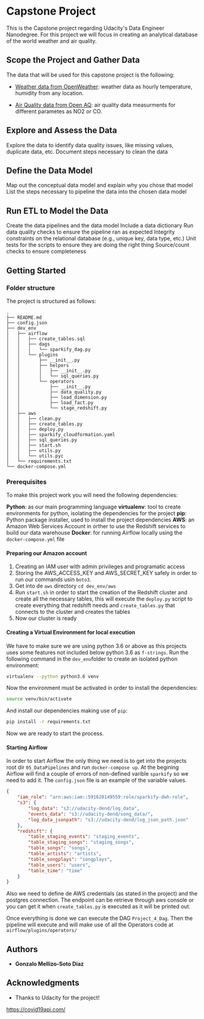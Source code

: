 # Capstone Project

This is the Capstone project regarding Udacity's Data Engineer Nanodegree. For this project we will focus in creating an analytical database of the world weather and air quality.

## Scope the Project and Gather Data

The data that will be used for this capstone project is the following:

* [Weather data from OpenWeather](https://openweathermap.org/): weather data as hourly temperature, humidity from any location.

* [Air Quality data from Open AQ](https://openaq.org/#/?_k=88s9eb): air quality data measurments for different parametes as NO2 or CO.


## Explore and Assess the Data
Explore the data to identify data quality issues, like missing values, duplicate data, etc.
Document steps necessary to clean the data

## Define the Data Model
Map out the conceptual data model and explain why you chose that model
List the steps necessary to pipeline the data into the chosen data model

## Run ETL to Model the Data
Create the data pipelines and the data model
Include a data dictionary
Run data quality checks to ensure the pipeline ran as expected
Integrity constraints on the relational database (e.g., unique key, data type, etc.)
Unit tests for the scripts to ensure they are doing the right thing
Source/count checks to ensure completeness

## Getting Started


### Folder structure

The project is structured as follows:

```
.
├── README.md
├── config.json
├── dev_env
│   ├── airflow
│   │   ├── create_tables.sql
│   │   ├── dags
│   │   │   └── sparkify_dag.py
│   │   └── plugins
│   │       ├── __init__.py
│   │       ├── helpers
│   │       │   ├── __init__.py
│   │       │   └── sql_queries.py
│   │       └── operators
│   │           ├── __init__.py
│   │           ├── data_quality.py
│   │           ├── load_dimension.py
│   │           ├── load_fact.py
│   │           └── stage_redshift.py
│   ├── aws
│   │   ├── clean.py
│   │   ├── create_tables.py
│   │   ├── deploy.py
│   │   ├── sparkify_cloudformation.yaml
│   │   ├── sql_queries.py
│   │   ├── start.sh
│   │   ├── utils.py
│   │   └── utils.pyc
│   └── requirements.txt
└── docker-compose.yml
```

### Prerequisites

To make this project work you will need the following dependencies:

**Python**: as our main programming language
**virtualenv**: tool to create environments for python, isolating the dependencies for the project
**pip**: Python package installer, used to install the project dependencies
**AWS**: an Amazon Web Services Account in orther to use the Redshift services to build our data warehouse
**Docker**: for running Airflow locally using the `docker-compose.yml` file

#### Preparing our Amazon account

1. Creating an IAM user with admin privileges and programatic access
2. Storing the AWS_ACCESS_KEY and AWS_SECRET_KEY safely in order to run our commands usin `boto3`.
3. Get into de `aws` directory `cd dev_env/aws`
4. Run `start.sh` in order to start the creation of the Redshift cluster and create all the necessary tables, this will execute the `deploy.py` script to create everything that redshift needs and `create_tables.py` that connects to the cluster and creates the tables
5. Now our cluster is ready

#### Creating a Virtual Environment for local execution

 We have to make sure we are using python 3.6 or above as this projects uses some features not included below python 3.6 as `f-strings`. Run the following command in the `dev_env`folder to create an isolated python environment:

```bash
virtualenv --python python3.6 venv
```

Now the environment must be activated in order to install the dependencies:

```bash
source venv/bin/activate
```

And install our dependencies making use of `pip`:

```bash
pip install -r requirements.txt
```

Now we are ready to start the process.


#### Starting Airflow

In order to start Airflow the only thing we need is to get into the projects root dir `05_DataPipelines` and run `docker-compose up`. At the begining Airflow will find a couple of errors of non-defined varible `sparkify` so we need to add it. The `config.json` file is an example of the variable values.

```json
{
    "iam_role": "arn:aws:iam::591628149559:role/sparkify-dwh-role",
    "s3": {
        "log_data": "s3://udacity-dend/log_data",
        "events_data": "s3://udacity-dend/song_data/",
        "log_data_jsonpath": "s3://udacity-dend/log_json_path.json"
    },
    "redshift": {
        "table_staging_events": "staging_events",
        "table_staging_songs": "staging_songs",
        "table_songs": "songs",
        "table_artists": "artists",
        "table_songplays": "songplays",
        "table_users": "users",
        "table_time": "time"
    }
}
```

Also we need to define de AWS credentials (as stated in the project) and the postgres connection. The endpoint can be retrieve through aws console or you can get it when `create_tables.py` is executed as it will be printed out.

Once everything is done we can execute the DAG `Project_4_Dag`. Then the pipeline will execute and will make use of all the Operators code at `airflow/plugins/operators/`


## Authors

* **Gonzalo Mellizo-Soto Díaz**

## Acknowledgments

* Thanks to Udacity for the project!

https://covid19api.com/
